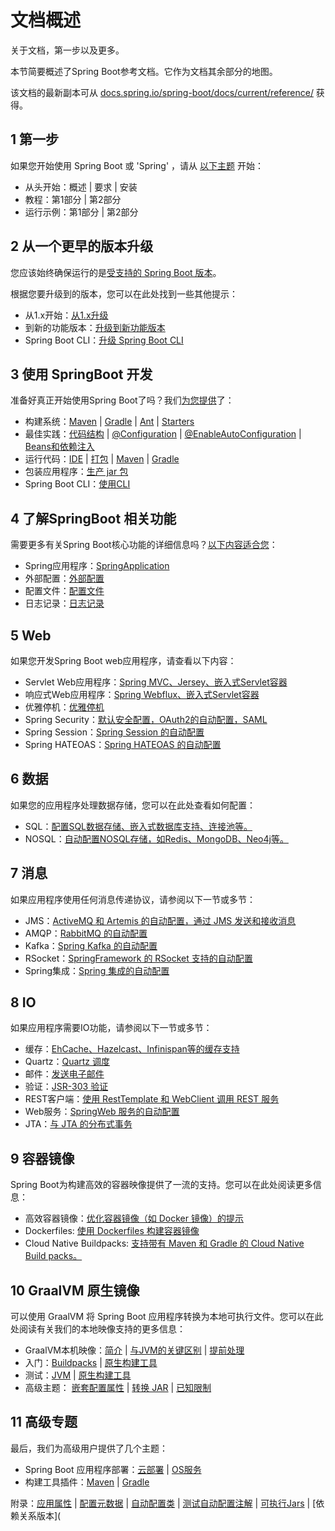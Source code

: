 # 文档概述

关于文档，第一步以及更多。

本节简要概述了Spring Boot参考文档。它作为文档其余部分的地图。

该文档的最新副本可从 [docs.spring.io/spring-boot/docs/current/reference/](https://docs.spring.io/spring-boot/docs/current/reference/) 获得。

## 1 第一步

如果您开始使用 Spring Boot 或  'Spring' ，请从 [以下主题](https://docs.spring.io/spring-boot/docs/current/reference/html/getting-started.html#getting-started) 开始：

- 从头开始：概述 | 要求 | 安装
- 教程：第1部分 | 第2部分
- 运行示例：第1部分 | 第2部分

## 2 从一个更早的版本升级

您应该始终确保运行的是[受支持的 Spring Boot 版本](https://github.com/spring-projects/spring-boot/wiki/Supported-Versions)。

根据您要升级到的版本，您可以在此处找到一些其他提示：

- 从1.x开始：[从1.x升级](https://docs.spring.io/spring-boot/docs/current/reference/html/upgrading.html#upgrading.from-1x)
- 到新的功能版本：[升级到新功能版本](https://docs.spring.io/spring-boot/docs/current/reference/html/upgrading.html#upgrading.to-feature)
- Spring Boot CLI：[升级 Spring Boot CLI](https://docs.spring.io/spring-boot/docs/current/reference/html/upgrading.html#upgrading.cli)

## 3 使用 SpringBoot 开发

准备好真正开始使用Spring Boot了吗？我们[为您提供](https://docs.spring.io/spring-boot/docs/current/reference/html/using.html#using)了：

- 构建系统：[Maven](https://docs.spring.io/spring-boot/docs/current/reference/html/using.html#using.build-systems.maven) | [Gradle](https://docs.spring.io/spring-boot/docs/current/reference/html/using.html#using.build-systems.gradle) | [Ant](https://docs.spring.io/spring-boot/docs/current/reference/html/using.html#using.build-systems.ant) | [Starters](https://docs.spring.io/spring-boot/docs/current/reference/html/using.html#using.build-systems.starters)
- 最佳实践：[代码结构](https://docs.spring.io/spring-boot/docs/current/reference/html/using.html#using.structuring-your-code) | [@Configuration](https://docs.spring.io/spring-boot/docs/current/reference/html/using.html#using.configuration-classes) |  [@EnableAutoConfiguration](https://docs.spring.io/spring-boot/docs/current/reference/html/using.html#using.auto-configuration)  |  [Beans和依赖注入](https://docs.spring.io/spring-boot/docs/current/reference/html/using.html#using.spring-beans-and-dependency-injection)
- 运行代码：[IDE](https://docs.spring.io/spring-boot/docs/current/reference/html/using.html#using.running-your-application.from-an-ide) | [打包](https://docs.spring.io/spring-boot/docs/current/reference/html/using.html#using.running-your-application.as-a-packaged-application) | [Maven](https://docs.spring.io/spring-boot/docs/current/reference/html/using.html#using.running-your-application.with-the-maven-plugin) | [Gradle](https://docs.spring.io/spring-boot/docs/current/reference/html/using.html#using.running-your-application.with-the-gradle-plugin)
- 包装应用程序：[生产 jar 包](https://docs.spring.io/spring-boot/docs/current/reference/html/using.html#using.packaging-for-production)
- Spring Boot CLI：[使用CLI](https://docs.spring.io/spring-boot/docs/current/reference/html/cli.html#cli)

## 4 了解SpringBoot 相关功能

需要更多有关Spring Boot核心功能的详细信息吗？[以下内容适合您](https://docs.spring.io/spring-boot/docs/current/reference/html/features.html#features)：

- Spring应用程序：[SpringApplication](https://docs.spring.io/spring-boot/docs/current/reference/html/features.html#features.spring-application)
- 外部配置：[外部配置](https://docs.spring.io/spring-boot/docs/current/reference/html/features.html#features.external-config)
- 配置文件：[配置文件](https://docs.spring.io/spring-boot/docs/current/reference/html/features.html#features.profiles)
- 日志记录：[日志记录](https://docs.spring.io/spring-boot/docs/current/reference/html/features.html#features.logging)

## 5 Web

如果您开发Spring Boot web应用程序，请查看以下内容：

- Servlet Web应用程序：[Spring MVC、Jersey、嵌入式Servlet容器](https://docs.spring.io/spring-boot/docs/current/reference/html/web.html#web.servlet)
- 响应式Web应用程序：[Spring Webflux、嵌入式Servlet容器](https://docs.spring.io/spring-boot/docs/current/reference/html/web.html#web.reactive)
- 优雅停机：[优雅停机](https://docs.spring.io/spring-boot/docs/current/reference/html/web.html#web.graceful-shutdown)
- Spring Security：[默认安全配置，OAuth2的自动配置，SAML](https://docs.spring.io/spring-boot/docs/current/reference/html/web.html#web.security)
- Spring Session：[Spring Session 的自动配置](https://docs.spring.io/spring-boot/docs/current/reference/html/web.html#web.spring-session)
- Spring HATEOAS：[Spring HATEOAS 的自动配置](https://docs.spring.io/spring-boot/docs/current/reference/html/web.html#web.spring-hateoas)

## 6 数据

如果您的应用程序处理数据存储，您可以在此处查看如何配置：

- SQL：[配置SQL数据存储、嵌入式数据库支持、连接池等。](https://docs.spring.io/spring-boot/docs/current/reference/html/data.html#data.sql)
- NOSQL：[自动配置NOSQL存储，如Redis、MongoDB、Neo4j等。](https://docs.spring.io/spring-boot/docs/current/reference/html/data.html#data.nosql)

## 7 消息

如果应用程序使用任何消息传递协议，请参阅以下一节或多节：

- JMS：[ActiveMQ 和 Artemis 的自动配置，通过 JMS 发送和接收消息](https://docs.spring.io/spring-boot/docs/current/reference/html/messaging.html#messaging.jms)
- AMQP：[RabbitMQ 的自动配置](https://docs.spring.io/spring-boot/docs/current/reference/html/messaging.html#messaging.amqp)
- Kafka：[Spring Kafka 的自动配置](https://docs.spring.io/spring-boot/docs/current/reference/html/messaging.html#messaging.kafka)
- RSocket：[SpringFramework 的 RSocket 支持的自动配置](https://docs.spring.io/spring-boot/docs/current/reference/html/messaging.html#messaging.rsocket)
- Spring集成：[Spring 集成的自动配置](https://docs.spring.io/spring-boot/docs/current/reference/html/messaging.html#messaging.spring-integration)

## 8 IO

如果应用程序需要IO功能，请参阅以下一节或多节：

- 缓存：[EhCache、Hazelcast、Infinispan等的缓存支持](https://docs.spring.io/spring-boot/docs/current/reference/html/io.html#io.caching)
- Quartz：[Quartz 调度](https://docs.spring.io/spring-boot/docs/current/reference/html/io.html#io.quartz)
- 邮件：[发送电子邮件](https://docs.spring.io/spring-boot/docs/current/reference/html/io.html#io.email)
- 验证：[JSR-303 验证](https://docs.spring.io/spring-boot/docs/current/reference/html/io.html#io.validation)
- REST客户端：[使用 RestTemplate 和 WebClient 调用 REST 服务](https://docs.spring.io/spring-boot/docs/current/reference/html/io.html#io.rest-client)
- Web服务：[SpringWeb 服务的自动配置](https://docs.spring.io/spring-boot/docs/current/reference/html/io.html#io.webservices)
- JTA：[与 JTA 的分布式事务](https://docs.spring.io/spring-boot/docs/current/reference/html/io.html#io.jta)

## 9 容器镜像

Spring Boot为构建高效的容器映像提供了一流的支持。您可以在此处阅读更多信息：

- 高效容器镜像：[优化容器镜像（如 Docker 镜像）的提示](https://docs.spring.io/spring-boot/docs/current/reference/html/container-images.html#container-images.efficient-images)
- Dockerfiles: [使用 Dockerfiles 构建容器镜像](https://docs.spring.io/spring-boot/docs/current/reference/html/container-images.html#container-images.dockerfiles)
- Cloud Native Buildpacks: [支持带有 Maven 和 Gradle 的 Cloud Native Build packs。](https://docs.spring.io/spring-boot/docs/current/reference/html/container-images.html#container-images.buildpacks)

## 10 GraalVM 原生镜像

可以使用 GraalVM 将 Spring Boot 应用程序转换为本地可执行文件。您可以在此处阅读有关我们的本地映像支持的更多信息：

- GraalVM本机映像：[简介](https://docs.spring.io/spring-boot/docs/current/reference/html/native-image.html#native-image.introducing-graalvm-native-images) | [与JVM的关键区别](https://docs.spring.io/spring-boot/docs/current/reference/html/native-image.html#native-image.introducing-graalvm-native-images.key-differences-with-jvm-deployments) | [提前处理](https://docs.spring.io/spring-boot/docs/current/reference/html/native-image.html#native-image.introducing-graalvm-native-images.understanding-aot-processing)
- 入门：[Buildpacks](https://docs.spring.io/spring-boot/docs/current/reference/html/native-image.html#native-image.developing-your-first-application.buildpacks)  |  [原生构建工具](https://docs.spring.io/spring-boot/docs/current/reference/html/native-image.html#native-image.developing-your-first-application.native-build-tools)
- 测试：[JVM](https://docs.spring.io/spring-boot/docs/current/reference/html/native-image.html#native-image.testing.with-the-jvm) | [原生构建工具](https://docs.spring.io/spring-boot/docs/current/reference/html/native-image.html#native-image.testing.with-the-jvm)
- 高级主题： [嵌套配置属性](https://docs.spring.io/spring-boot/docs/current/reference/html/native-image.html#native-image.advanced.nested-configuration-properties) | [转换 JAR](https://docs.spring.io/spring-boot/docs/current/reference/html/native-image.html#native-image.advanced.converting-executable-jars)  | [已知限制](https://docs.spring.io/spring-boot/docs/current/reference/html/native-image.html#native-image.advanced.known-limitations)

## 11 高级专题

最后，我们为高级用户提供了几个主题：

- Spring Boot 应用程序部署：[云部署](https://docs.spring.io/spring-boot/docs/current/reference/html/deployment.html#deployment.cloud) |  [OS服务](https://docs.spring.io/spring-boot/docs/current/reference/html/deployment.html#deployment.installing.nix-services)
- 构建工具插件：[Maven](https://docs.spring.io/spring-boot/docs/current/reference/html/build-tool-plugins.html#build-tool-plugins.maven) | [Gradle](https://docs.spring.io/spring-boot/docs/current/reference/html/build-tool-plugins.html#build-tool-plugins.gradle)

附录：[应用属性](https://docs.spring.io/spring-boot/docs/current/reference/html/application-properties.html#appendix.application-properties) | [配置元数据](https://docs.spring.io/spring-boot/docs/current/reference/html/configuration-metadata.html#appendix.configuration-metadata) | [自动配置类](https://docs.spring.io/spring-boot/docs/current/reference/html/auto-configuration-classes.html#appendix.auto-configuration-classes) | [测试自动配置注解](https://docs.spring.io/spring-boot/docs/current/reference/html/test-auto-configuration.html#appendix.test-auto-configuration) | [可执行Jars](https://docs.spring.io/spring-boot/docs/current/reference/html/executable-jar.html#appendix.executable-jar)  | [依赖关系版本](